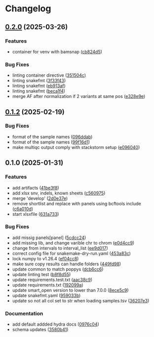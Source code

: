 # Changelog

## [0.2.0](https://github.com/clinical-genomics-uppsala/poppy_uppsala/compare/v0.1.2...v0.2.0) (2025-03-26)


### Features

* container for venv with bamsnap ([cb824d5](https://github.com/clinical-genomics-uppsala/poppy_uppsala/commit/cb824d5ae6fb1e657b1790b554760cfaaf1c70be))


### Bug Fixes

* linting container directive ([351504c](https://github.com/clinical-genomics-uppsala/poppy_uppsala/commit/351504c0761bc746ac236fb0eeb6bf29f82d38c4))
* linting snakefmt ([3f33f43](https://github.com/clinical-genomics-uppsala/poppy_uppsala/commit/3f33f43052a50452a68325ea133e288e52dafe41))
* linting snakefmt ([eb913af](https://github.com/clinical-genomics-uppsala/poppy_uppsala/commit/eb913afb7e49ff17e55631953cc490106e175b18))
* linting snakefmt ([beca1f4](https://github.com/clinical-genomics-uppsala/poppy_uppsala/commit/beca1f43909b03096588724893b58f79072cbbbd))
* merge AF after normalization if 2 variants at same pos ([e328e9e](https://github.com/clinical-genomics-uppsala/poppy_uppsala/commit/e328e9e51b70d95bd29c3c146b3c8ed65fcda5e2))

## [0.1.2](https://github.com/clinical-genomics-uppsala/poppy_uppsala/compare/v0.1.1...v0.1.2) (2025-02-19)


### Bug Fixes

* format of the sample names ([096ddab](https://github.com/clinical-genomics-uppsala/poppy_uppsala/commit/096ddab4cd0e52c65db208ffe34ccd16fa1c0aa7))
* format of the sample names ([99f16d1](https://github.com/clinical-genomics-uppsala/poppy_uppsala/commit/99f16d1d3d2cc2adef14831486b485b5c264ad62))
* make multiqc output comply with stackstorm setup ([e096040](https://github.com/clinical-genomics-uppsala/poppy_uppsala/commit/e0960401dff1fb1367913f4966f924d7474ef684))

## 0.1.0 (2025-01-31)


### Features

* add artifacts ([41be3f8](https://github.com/clinical-genomics-uppsala/poppy_uppsala/commit/41be3f8ce8046285900fd6a7476240fb7828e9f2))
* add xlsx snv, indels, known sheets ([c560975](https://github.com/clinical-genomics-uppsala/poppy_uppsala/commit/c560975955ca3f3a620647bb7c6787dd61b869ab))
* merge 'develop' ([2d0e37e](https://github.com/clinical-genomics-uppsala/poppy_uppsala/commit/2d0e37e5a48d5d0a7bb0a93ee89703f647788ba5))
* remove shortlist and replace with panels using bcftools include ([c6a010d](https://github.com/clinical-genomics-uppsala/poppy_uppsala/commit/c6a010d4ac056ce9493667e6179ad1ef356f9e63))
* start xlsxfile ([631a733](https://github.com/clinical-genomics-uppsala/poppy_uppsala/commit/631a733100e451d9b7372e4146a06c603418cb3f))


### Bug Fixes

* add missig panels[panel] ([5cdcc24](https://github.com/clinical-genomics-uppsala/poppy_uppsala/commit/5cdcc247826cbaaf2e79432e134d7db13b729036))
* add missing lib, and change varible chr to chrom ([e0d4cc9](https://github.com/clinical-genomics-uppsala/poppy_uppsala/commit/e0d4cc926c5719eac0dd30437cab74a42be6a493))
* change from intervals to interval_list ([ee9d017](https://github.com/clinical-genomics-uppsala/poppy_uppsala/commit/ee9d017d19320b885e9f46f9ea29f17a0ef1e7c5))
* correct config file  for snakemake-dry-run.yaml ([453a83c](https://github.com/clinical-genomics-uppsala/poppy_uppsala/commit/453a83c01835458c351359282d0bbd8f0cfc02e9))
* lock numpy to v1.26.4 ([ef04cc8](https://github.com/clinical-genomics-uppsala/poppy_uppsala/commit/ef04cc8f8e3d4da026f0d7e5b78a3143818a7973))
* make sure copy results can handle folders ([449fd98](https://github.com/clinical-genomics-uppsala/poppy_uppsala/commit/449fd983087ba3da8a960aae63e82f59f3b57a20))
* update common to match poppys ([dcb6cc6](https://github.com/clinical-genomics-uppsala/poppy_uppsala/commit/dcb6cc654e42c4fb6286f69b66634685ec9b0554))
* update linting test ([b8f8d55](https://github.com/clinical-genomics-uppsala/poppy_uppsala/commit/b8f8d555db9f968b12f1f65fa70c25c340955760))
* update requirements.test.txt ([aac38c9](https://github.com/clinical-genomics-uppsala/poppy_uppsala/commit/aac38c961dc9a3e0ae858153b8853186271534df))
* update requirements.txt ([192099a](https://github.com/clinical-genomics-uppsala/poppy_uppsala/commit/192099a598e3a28b4c3b668e0204ddafdca4954e))
* update smart_open version to lower than 7.0.0 ([8ece5c9](https://github.com/clinical-genomics-uppsala/poppy_uppsala/commit/8ece5c9601fa31316059cd73bf17291d5a3c26c5))
* update snakefmt.yaml ([959033b](https://github.com/clinical-genomics-uppsala/poppy_uppsala/commit/959033be8a356f3d8629b16d522a7c2da51dfbf5))
* update so not all col set to str when loading samples.tsv ([36207e3](https://github.com/clinical-genomics-uppsala/poppy_uppsala/commit/36207e3a45ad9fe671e5c5fb683032f5d35d573a))


### Documentation

* add default addded hydra docs ([0976c04](https://github.com/clinical-genomics-uppsala/poppy_uppsala/commit/0976c04ab3667d1d28beb393943d9850eb4f747e))
* schema updates ([3580b41](https://github.com/clinical-genomics-uppsala/poppy_uppsala/commit/3580b419d633a8353aa23b2899c2d164f7c6b437))
